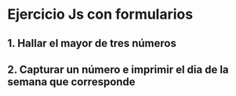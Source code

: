 # Ejercicio Js con formularios

## 1. Hallar el mayor de tres números

## 2. Capturar un número e imprimir el dia de la semana que corresponde